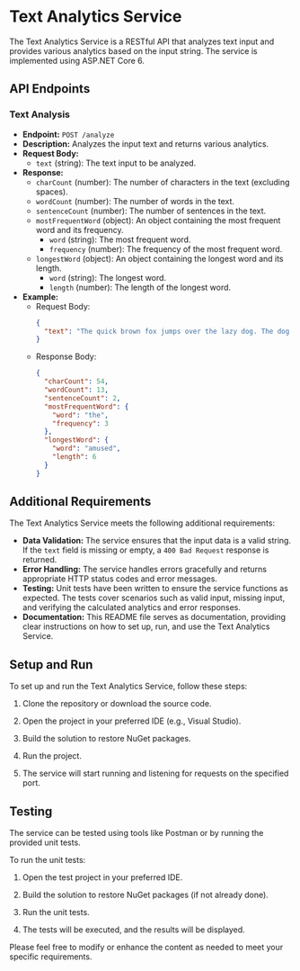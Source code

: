 # Text Analytics Service

The Text Analytics Service is a RESTful API that analyzes text input and provides various analytics based on the input string. The service is implemented using ASP.NET Core 6.

## API Endpoints

### Text Analysis

- **Endpoint:** `POST /analyze`
- **Description:** Analyzes the input text and returns various analytics.
- **Request Body:**
  - `text` (string): The text input to be analyzed.
- **Response:**
  - `charCount` (number): The number of characters in the text (excluding spaces).
  - `wordCount` (number): The number of words in the text.
  - `sentenceCount` (number): The number of sentences in the text.
  - `mostFrequentWord` (object): An object containing the most frequent word and its frequency.
    - `word` (string): The most frequent word.
    - `frequency` (number): The frequency of the most frequent word.
  - `longestWord` (object): An object containing the longest word and its length.
    - `word` (string): The longest word.
    - `length` (number): The length of the longest word.
- **Example:**
  - Request Body:
    ```json
    {
      "text": "The quick brown fox jumps over the lazy dog. The dog was not amused."
    }
    ```
  - Response Body:
    ```json
    {
      "charCount": 54,
      "wordCount": 13,
      "sentenceCount": 2,
      "mostFrequentWord": {
        "word": "the",
        "frequency": 3
      },
      "longestWord": {
        "word": "amused",
        "length": 6
      }
    }
    ```

## Additional Requirements

The Text Analytics Service meets the following additional requirements:

- **Data Validation:** The service ensures that the input data is a valid string. If the `text` field is missing or empty, a `400 Bad Request` response is returned.
- **Error Handling:** The service handles errors gracefully and returns appropriate HTTP status codes and error messages.
- **Testing:** Unit tests have been written to ensure the service functions as expected. The tests cover scenarios such as valid input, missing input, and verifying the calculated analytics and error responses.
- **Documentation:** This README file serves as documentation, providing clear instructions on how to set up, run, and use the Text Analytics Service.

## Setup and Run

To set up and run the Text Analytics Service, follow these steps:

1. Clone the repository or download the source code.

2. Open the project in your preferred IDE (e.g., Visual Studio).

3. Build the solution to restore NuGet packages.

4. Run the project.

5. The service will start running and listening for requests on the specified port.

## Testing

The service can be tested using tools like Postman or by running the provided unit tests.

To run the unit tests:

1. Open the test project in your preferred IDE.

2. Build the solution to restore NuGet packages (if not already done).

3. Run the unit tests.

4. The tests will be executed, and the results will be displayed.

Please feel free to modify or enhance the content as needed to meet your specific requirements.
